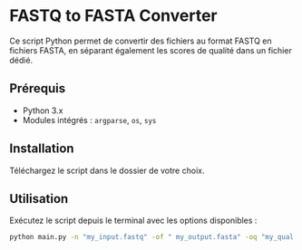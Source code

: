 # FASTQ to FASTA Converter

Ce script Python permet de convertir des fichiers au format FASTQ en fichiers FASTA, en séparant également les scores de qualité dans un fichier dédié.

## Prérequis

- Python 3.x
- Modules intégrés : `argparse`, `os`, `sys`

## Installation

Téléchargez le script dans le dossier de votre choix.

## Utilisation

Exécutez le script depuis le terminal avec les options disponibles :

```bash
python main.py -n "my_input.fastq" -of " my_output.fasta" -oq "my_qual.qual" 

